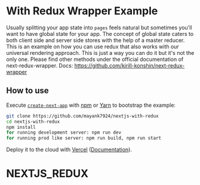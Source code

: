 # With Redux Wrapper Example

Usually splitting your app state into `pages` feels natural but sometimes you'll want to have global state for your app.
The concept of global state caters to both client side and server side stores with the help of a master reducer.
This is an example on how you can use redux that also works with our universal rendering approach. This is just a way you 
can do it but it's not the only one. Please find other methods under the official documentation of next-redux-wrapper.
Docs: https://github.com/kirill-konshin/next-redux-wrapper

## How to use

Execute [`create-next-app`](https://github.com/vercel/next.js/tree/canary/packages/create-next-app) with [npm](https://docs.npmjs.com/cli/init) or [Yarn](https://yarnpkg.com/lang/en/docs/cli/create/) to bootstrap the example:

```bash
git clone https://github.com/mayank7924/nextjs-with-redux
cd nextjs-with-redux
npm install
for running development server: npm run dev
for running prod like server: npm run build, npm run start
```

Deploy it to the cloud with [Vercel](https://vercel.com/new?utm_source=github&utm_medium=readme&utm_campaign=next-example) ([Documentation](https://nextjs.org/docs/deployment)).
# NEXTJS_REDUX
